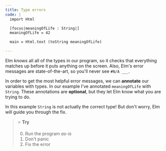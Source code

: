 ```yaml
---
title: Type errors
code: |
  import Html

  [focus|meaningOfLife : String|]
  meaningOfLife = 42

  main = Html.text (toString meaningOfLife)

---
```


Elm knows all all of the types in our program,
so it checks that everything matches up before it puts anything on the screen.
Also, Elm's error messages are state-of-the-art,
so you'll never see `#N/A ___`.

In order to get the most helpful error messages,
we can **annotate** our variables with types.
In our example I've annotated `meaningOfLife` with `String`.
These annotations are **optional**,
but they let Elm know what you are trying to do.

In this example `String` is not actually the correct type!
But don't worry, Elm will guide you through the fix.

> ⭐️ **Try**
> 
> 0. Run the program _as-is_
> 0. Don't panic
> 0. Fix the error
